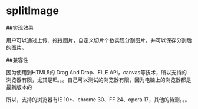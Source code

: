 splitImage
==========

##实现效果

用户可以通过上传、拖拽图片，自定义切片个数实现分割图片，并可以保存分割后的图片。

##兼容性

因为使用到HTML5的 Drag And Drop、FILE API，canvas等技术，所以支持的浏览器有限，尤其是IE。。。自己可以测试的浏览器有限，因为电脑上的浏览器都是最新版本的

所以，支持的浏览器有IE 10+、chrome 30、FF 24、opera 17，其他的待测。。。
